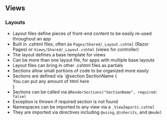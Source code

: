 ## Views

### Layouts

- Layout files define pieces of front-end content to be easily re-used throughout an app
- Built in .cshtml files, often as `Pages/Shared/_Layout.cshtml` (Razor Pages) or `Views/Shared/_Layout.cshtml` (views for controller)
- The layout defines a base template for views
- Can be more than one layout file, for apps with multiple base layouts
- Layout files can bring in other .cshtml files as partials
- Sections allow small portions of code to be organized more easily
- Sections are defined via `@section SectionName { <div>You can put any amount of html here</div> }
- Sections can be called via `@RenderSections("SectionName", required: false)`
- Exception is thrown if required section is not found
- Namespaces can be imported to any view via a `_ViewImports.cshtml`
- They are imported via directives including `@using`, `@inherits`, and `@model`
